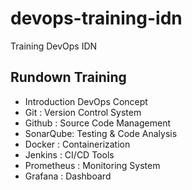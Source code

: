 # devops-training-idn
Training DevOps IDN
## Rundown Training
- Introduction DevOps Concept
- Git : Version Control System
- Github : Source Code Management
- SonarQube: Testing & Code Analysis
- Docker : Containerization
- Jenkins : CI/CD Tools
- Prometheus : Monitoring System
- Grafana : Dashboard